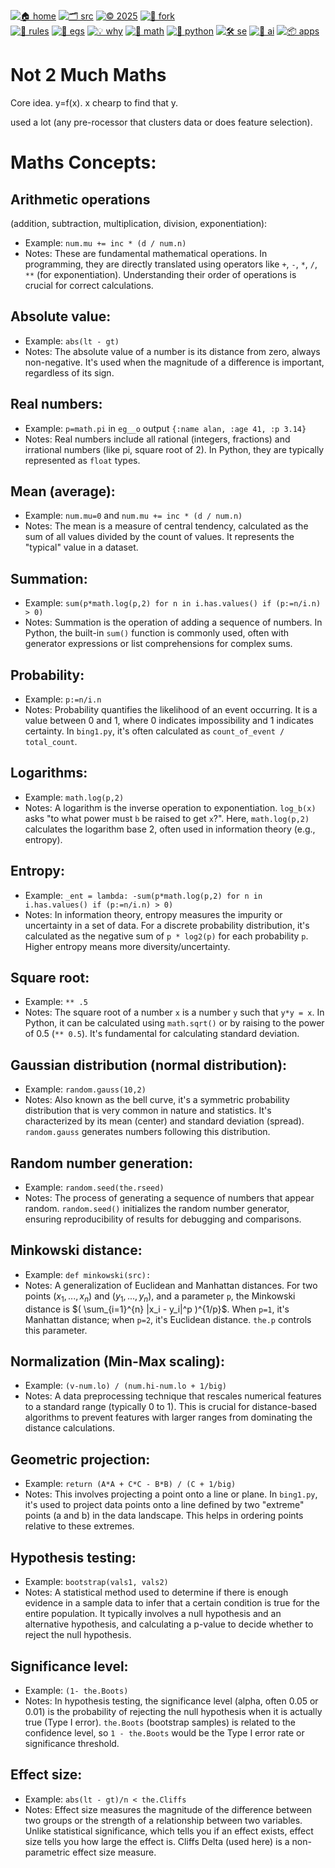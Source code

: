 [![🏠 home](https://img.shields.io/badge/home-cccccc?style=flat)](/README.md)
[![🗂️ src](https://img.shields.io/badge/src-aaaaaa?style=flat)](/src/)
[![© 2025](https://img.shields.io/badge/©︎_2025-cccccc?style=flat)](#)
[![🔱 fork](https://img.shields.io/badge/fork-grey?style=flat&logo=github&logoColor=white)](https://github.com/not2much/se4ai/fork)<br>
[![🧭 rules](https://img.shields.io/badge/guide-88c0d0?style=flat)](rules.md)
[![📂 egs](https://img.shields.io/badge/egs-81a1c1?style=flat)](egs.md)
[![💡 why](https://img.shields.io/badge/motivation-eee85c?style=flat)](motives.md)
[![📐 math](https://img.shields.io/badge/maths-8faadc?style=flat)](maths.md)
[![🐍 python](https://img.shields.io/badge/python-a4c639?style=flat)](python.md)
[![🛠 se](https://img.shields.io/badge/se-f36f6f?style=flat)](se.md)
[![🧠 ai](https://img.shields.io/badge/ai-c17dc6?style=flat)](a.md)
[![📦 apps](https://img.shields.io/badge/apps-faa857?style=flat)](apps.md)

# Not 2 Much Maths

Core idea. y=f(x). x chearp to find that y.

used a lot (any pre-rocessor that clusters data or does feature selection).

# Maths Concepts:
## Arithmetic operations
(addition, subtraction, multiplication, division, exponentiation):
* Example: `num.mu += inc * (d / num.n)`
* Notes: These are fundamental mathematical operations. In programming, they are
  directly translated using operators like `+`, `-`, `*`, `/`, `**` (for exponentiation).
  Understanding their order of operations is crucial for correct calculations.
## Absolute value:
* Example: `abs(lt - gt)`
* Notes: The absolute value of a number is its distance from zero, always non-negative.
  It's used when the magnitude of a difference is important, regardless of its sign.
## Real numbers:
* Example: `p=math.pi` in `eg__o` output `{:name alan, :age 41, :p 3.14}`
* Notes: Real numbers include all rational (integers, fractions) and irrational numbers
  (like pi, square root of 2). In Python, they are typically represented as `float` types.
## Mean (average):
* Example: `num.mu=0` and `num.mu += inc * (d / num.n)`
* Notes: The mean is a measure of central tendency, calculated as the sum of all values
  divided by the count of values. It represents the "typical" value in a dataset.
## Summation:
* Example: `sum(p*math.log(p,2) for n in i.has.values() if (p:=n/i.n) > 0)`
* Notes: Summation is the operation of adding a sequence of numbers. In Python,
  the built-in `sum()` function is commonly used, often with generator expressions
  or list comprehensions for complex sums.
## Probability:
* Example: `p:=n/i.n`
* Notes: Probability quantifies the likelihood of an event occurring. It is a value
  between 0 and 1, where 0 indicates impossibility and 1 indicates certainty.
  In `bing1.py`, it's often calculated as `count_of_event / total_count`.
## Logarithms:
* Example: `math.log(p,2)`
* Notes: A logarithm is the inverse operation to exponentiation. `log_b(x)` asks
  "to what power must `b` be raised to get `x`?". Here, `math.log(p,2)` calculates
  the logarithm base 2, often used in information theory (e.g., entropy).
## Entropy:
* Example: `_ent = lambda: -sum(p*math.log(p,2) for n in i.has.values() if (p:=n/i.n) > 0)`
* Notes: In information theory, entropy measures the impurity or uncertainty in a set
  of data. For a discrete probability distribution, it's calculated as the negative
  sum of `p * log2(p)` for each probability `p`. Higher entropy means more diversity/uncertainty.
## Square root:
* Example: `** .5`
* Notes: The square root of a number `x` is a number `y` such that `y*y = x`. In Python,
  it can be calculated using `math.sqrt()` or by raising to the power of 0.5 (`** 0.5`).
  It's fundamental for calculating standard deviation.
## Gaussian distribution (normal distribution):
* Example: `random.gauss(10,2)`
* Notes: Also known as the bell curve, it's a symmetric probability distribution
  that is very common in nature and statistics. It's characterized by its mean (center)
  and standard deviation (spread). `random.gauss` generates numbers following this distribution.
## Random number generation:
* Example: `random.seed(the.rseed)`
* Notes: The process of generating a sequence of numbers that appear random.
  `random.seed()` initializes the random number generator, ensuring reproducibility
  of results for debugging and comparisons.
## Minkowski distance:
* Example: `def minkowski(src):`
* Notes: A generalization of Euclidean and Manhattan distances. For two points
  $(x_1, ..., x_n)$ and $(y_1, ..., y_n)$, and a parameter `p`, the Minkowski
  distance is $( \sum_{i=1}^{n} |x_i - y_i|^p )^{1/p}$. When `p=1`, it's Manhattan
  distance; when `p=2`, it's Euclidean distance. `the.p` controls this parameter.
## Normalization (Min-Max scaling):
* Example: `(v-num.lo) / (num.hi-num.lo + 1/big)`
* Notes: A data preprocessing technique that rescales numerical features to a
  standard range (typically 0 to 1). This is crucial for distance-based algorithms
  to prevent features with larger ranges from dominating the distance calculations.
## Geometric projection:
* Example: `return (A*A + C*C - B*B) / (C + 1/big)`
* Notes: This involves projecting a point onto a line or plane. In `bing1.py`,
  it's used to project data points onto a line defined by two "extreme" points
  (a and b) in the data landscape. This helps in ordering points relative to these extremes.
## Hypothesis testing:
* Example: `bootstrap(vals1, vals2)`
* Notes: A statistical method used to determine if there is enough evidence in a
  sample data to infer that a certain condition is true for the entire population.
  It typically involves a null hypothesis and an alternative hypothesis, and
  calculating a p-value to decide whether to reject the null hypothesis.
## Significance level:
* Example: `(1- the.Boots)`
* Notes: In hypothesis testing, the significance level (alpha, often 0.05 or 0.01)
  is the probability of rejecting the null hypothesis when it is actually true
  (Type I error). `the.Boots` (bootstrap samples) is related to the confidence level,
  so `1 - the.Boots` would be the Type I error rate or significance threshold.
## Effect size:
* Example: `abs(lt - gt)/n < the.Cliffs`
* Notes: Effect size measures the magnitude of the difference between two groups
  or the strength of a relationship between two variables. Unlike statistical
  significance, which tells you if an effect exists, effect size tells you how
  large the effect is. Cliffs Delta (used here) is a non-parametric effect size measure.


